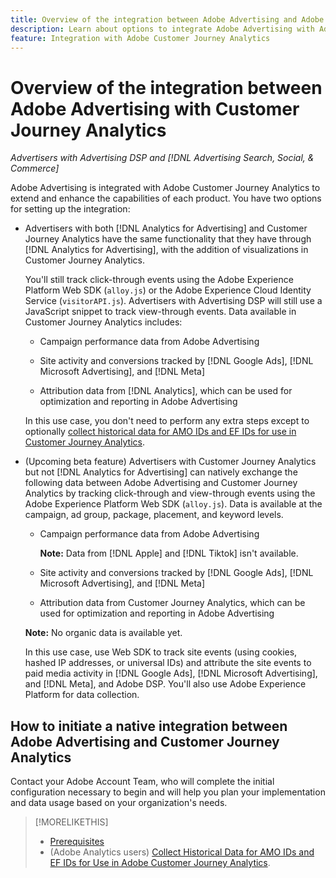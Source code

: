 ```yaml
---
title: Overview of the integration between Adobe Advertising and Adobe Customer Journey Analytics
description: Learn about options to integrate Adobe Advertising with Adobe Customer Journey Analytics.
feature: Integration with Adobe Customer Journey Analytics
---
```

# Overview of the integration between Adobe Advertising with Customer Journey Analytics

<!-- title? If I change, change refs throughout -->

*Advertisers with Advertising DSP and [!DNL Advertising Search, Social, & Commerce]*

Adobe Advertising is integrated with Adobe Customer Journey Analytics to extend and enhance the capabilities of each product. You have two options for setting up the integration:

* Advertisers with both [!DNL Analytics for Advertising] and Customer Journey Analytics have the same functionality that they have through [!DNL Analytics for Advertising], with the addition of visualizations in Customer Journey Analytics.

  You'll still track click-through events using the Adobe Experience Platform Web SDK (`alloy.js`) or the Adobe Experience Cloud Identity Service (`visitorAPI.js`). Advertisers with Advertising DSP will still use a JavaScript snippet to track view-through events. Data available in Customer Journey Analytics includes:

  * Campaign performance data from Adobe Advertising

  * Site activity and conversions tracked by [!DNL Google Ads], [!DNL Microsoft Advertising], and [!DNL Meta]

  * Attribution data from [!DNL Analytics], which can be used for optimization and reporting in Adobe Advertising

  In this use case, you don't need to perform any extra steps except to optionally [collect historical data for AMO IDs and EF IDs for use in Customer Journey Analytics](/help/integrations/analytics/rvars-to-evars.md).

* (Upcoming beta feature) Advertisers with Customer Journey Analytics but not [!DNL Analytics for Advertising] can natively exchange the following data between Adobe Advertising and Customer Journey Analytics by tracking click-through and view-through events using the Adobe Experience Platform Web SDK (`alloy.js`). Data is available at the campaign, ad group, package, placement, and keyword levels.

  * Campaign performance data from Adobe Advertising

    **Note:** Data from [!DNL Apple] and [!DNL Tiktok] isn't available.

  * Site activity and conversions tracked by [!DNL Google Ads], [!DNL Microsoft Advertising], and [!DNL Meta]

  * Attribution data from Customer Journey Analytics, which can be used for optimization and reporting in Adobe Advertising

  **Note:** No organic data is available yet.<!-- Does that belong somewhere up above? -->

  In this use case, use Web SDK to track site events (using cookies, hashed IP addresses, or universal IDs) and attribute the site events to paid media activity in [!DNL Google Ads], [!DNL Microsoft Advertising], and [!DNL Meta], and Adobe DSP. You'll also use Adobe Experience Platform for data collection.

## How to initiate a native integration between Adobe Advertising and Customer Journey Analytics

Contact your Adobe Account Team, who will complete the initial configuration necessary to begin and will help you plan your implementation and data usage based on your organization's needs.

>[!MORELIKETHIS]
>
>* [Prerequisites](prerequisites.md)
>* (Adobe Analytics users) [Collect Historical Data for AMO IDs and EF IDs for Use in Adobe Customer Journey Analytics](/help/integrations/analytics/rvars-to-evars.md).
